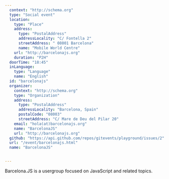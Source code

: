 ```yaml
---
  context: "http://schema.org"
  type: "Social event"
  location: 
    type: "Place"
    address: 
      type: "PostalAddress"
      addressLocality: "C/ Fontella 2"
      streetAddress: " 08001 Barcelona"
      name: "Mobile World Centre"
    url: "http://barcelonajs.org"
    duration: "P2H"
  doorTime: "18:45"
  inLanguage: 
    type: "Language"
    name: "English"
  id: "barcelonajs"
  organizer: 
    context: "http://schema.org"
    type: "Organization"
    address: 
      type: "PostalAddress"
      addressLocality: "Barcelona, Spain"
      postalCode: "08003"
      streetAddress: "C/ Mare de Deu del Pilar 20"
    email: "hola(at)barcelonajs.org"
    name: "BarcelonaJS"
    url: "http://barcelonajs.org"
  github: "https://api.github.com/repos/gitevents/playground/issues/2"
  url: "/event/barcelonajs.html"
  name: "BarcelonaJS"


---
```

Barcelona.JS is a usergroup focused on JavaScript and related topics.